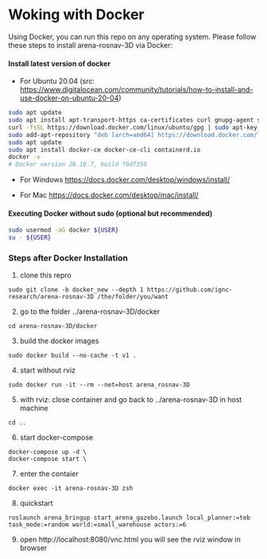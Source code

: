 
<!-- 
# Start training with docker
0. install docker (optional)
https://docs.docker.com/get-docker/

Ubuntu 20.04: latest version of Docker
```bash
sudo apt update
sudo apt install apt-transport-https ca-certificates curl gnupg-agent software-properties-common
curl -fsSL https://download.docker.com/linux/ubuntu/gpg | sudo apt-key add -
sudo add-apt-repository "deb [arch=amd64] https://download.docker.com/linux/ubuntu $(lsb_release -cs) stable"
sudo apt update
sudo apt install docker-ce docker-ce-cli containerd.io
docker -v
Docker version 20.10.7, build f0df350
```
1. clone this repro
```
sudo git clone -b docker_new --depth 1 https://github.com/ignc-research/arena-rosnav-3D /the/folder/you/want
```
2. go to the docker folder ../arena-rosnav-3D/docker
```
cd arena-rosnav-3D/docker
```
3. build the docker images 
```
sudo docker build --no-cache -t arena_rosnav . -f Dockerfile
```
default environment variables are:
roslaunch arena_bringup start_arena_flatland.launch train_mode:=true use_viz:=false task_mode:=random map_file:=map_small num_envs:=4
.../train_agent.py --custom-mlp --body 256-128 --pi 256 --vf 16 --act_fn relu

set environment variables

DRL-Training.md: https://github.com/ignc-research/arena-rosnav/blob/local_planner_subgoalmode/docs/DRL-Training.md
```
sudo docker build \
--build-arg ROS_START="see DRL-Training.md" \
--build-args PYTHON_START="see DRL-Training.md" \
-t simple . -f Dockerfile
```
for example
```
sudo docker build \
--build-arg ROS_START="train_mode:=true use_viz:=false task_mode:=random map_file:=map_small num_envs:=4" \
--build-arg PYTHON_START="--custom-mlp --body 256-128 --pi 256 --vf 16 --act_fn tanh" \
-t arena_rosnav . -f Dockerfile
```
4. run docker
```
sudo docker run \
 -v "$HOME/your/folder:$HOME/folder/in/docker" \
 -it --rm --net=host arena_rosnav
```
for example
```
sudo docker run -v "/yourhome/arena-rosnav/docker:/root/catkin_ws/src/arena-rosnav/arena_navigation/arena_local_planner/learning_based/arena_local_planner_drl/agents"  -it --rm arena_rosnav
``` -->
# Woking with Docker
Using Docker, you can run this repo on any operating system. Please follow these steps to install arena-rosnav-3D via Docker:


#### Install latest version of docker


- For Ubuntu 20.04 (src: https://www.digitalocean.com/community/tutorials/how-to-install-and-use-docker-on-ubuntu-20-04)
```bash
sudo apt update
sudo apt install apt-transport-https ca-certificates curl gnupg-agent software-properties-common
curl -fsSL https://download.docker.com/linux/ubuntu/gpg | sudo apt-key add -
sudo add-apt-repository "deb [arch=amd64] https://download.docker.com/linux/ubuntu $(lsb_release -cs) stable"
sudo apt update
sudo apt install docker-ce docker-ce-cli containerd.io
docker -v 
# Docker version 20.10.7, build f0df350
```
- For Windows
https://docs.docker.com/desktop/windows/install/

- For Mac
https://docs.docker.com/desktop/mac/install/


#### Executing Docker without sudo (optional but recommended)
```bash
sudo usermod -aG docker ${USER}
su - ${USER}
```

### Steps after Docker Installation
1. clone this repro
```
sudo git clone -b docker_new --depth 1 https://github.com/ignc-research/arena-rosnav-3D /the/folder/you/want
```
2. go to the folder ../arena-rosnav-3D/docker
```
cd arena-rosnav-3D/docker
```
3. build the docker images 
```
sudo docker build --no-cache -t v1 .
```
4. start without rviz
```
sudo docker run -it --rm --net=host arena_rosnav-3D
```
5. with rviz: close container and go back to ../arena-rosnav-3D in host machine
```
cd ..
```
6. start docker-compose

```
docker-compose up -d \
docker-compose start \
```
7. enter the contaier
```
docker exec -it arena-rosnav-3D zsh
```
8. quickstart
```
roslaunch arena_bringup start_arena_gazebo.launch local_planner:=teb task_mode:=random world:=small_warehouse actors:=6 
```
9. open http://localhost:8080/vnc.html you will see the rviz window in browser
